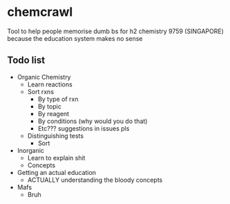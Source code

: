 # chemcrawl
Tool to help people memorise dumb bs for h2 chemistry 9759 (SINGAPORE) because the education system makes no sense

## Todo list
- Organic Chemistry
  - Learn reactions
  - Sort rxns
    - By type of rxn
    - By topic
    - By reagent
    - By conditions (why would you do that)
    - Etc??? suggestions in issues pls
  - Distinguishing tests
    - Sort
- Inorganic
  - Learn to explain shit
  - Concepts
- Getting an actual education
  - ACTUALLY understanding the bloody concepts
- Mafs
  - Bruh
